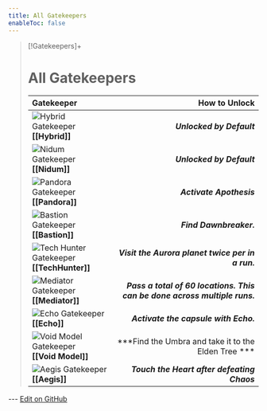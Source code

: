 ```yaml
---
title: All Gatekeepers
enableToc: false
---
```

> [!Gatekeepers]+
> # All Gatekeepers
> 
> | Gatekeeper | How to Unlock |
> |:---|---:|
> | ![Hybrid Gatekeeper](Hybrid_Portrait.png)<br>**[[Hybrid]]** | ***Unlocked by Default*** |
> | ![Nidum Gatekeeper](Nidum_Portrait.png)<br>**[[Nidum]]** | ***Unlocked by Default*** |
> | ![Pandora Gatekeeper](Pandora_Portrait.png)<br>**[[Pandora]]** | ***Activate Apothesis*** |
> | ![Bastion Gatekeeper](Bastion_Portrait.png)<br>**[[Bastion]]** | ***Find Dawnbreaker.*** |
> | ![Tech Hunter Gatekeeper](TechHunter_Portrait.png)<br>**[[TechHunter]]** | ***Visit the Aurora planet twice per in a run.*** |
> | ![Mediator Gatekeeper](Mediator_Portrait.png)<br>**[[Mediator]]** | ***Pass a total of 60 locations. This can be done across multiple runs.*** |
> | ![Echo Gatekeeper](Echo_Portrait.png)<br>**[[Echo]]** | ***Activate the capsule with Echo.*** |
> | ![Void Model Gatekeeper](VoidModel_Portrait.png)<br>**[[Void Model]]** | ***Find the Umbra and take it to the Elden Tree *** |
> | ![Aegis Gatekeeper](Aegis_Portrait.png)<br>**[[Aegis]]** | ***Touch the Heart after defeating Chaos*** |

<!-- Make sure that the github edit button link is correct. This just means adding the parent and filename after the content folder in the URL -->
--- [Edit on GitHub](https://github.com/Mondrethos/gatekeeperwiki/edit/main/content/Gatekeepers/allgatekeepers.md)
